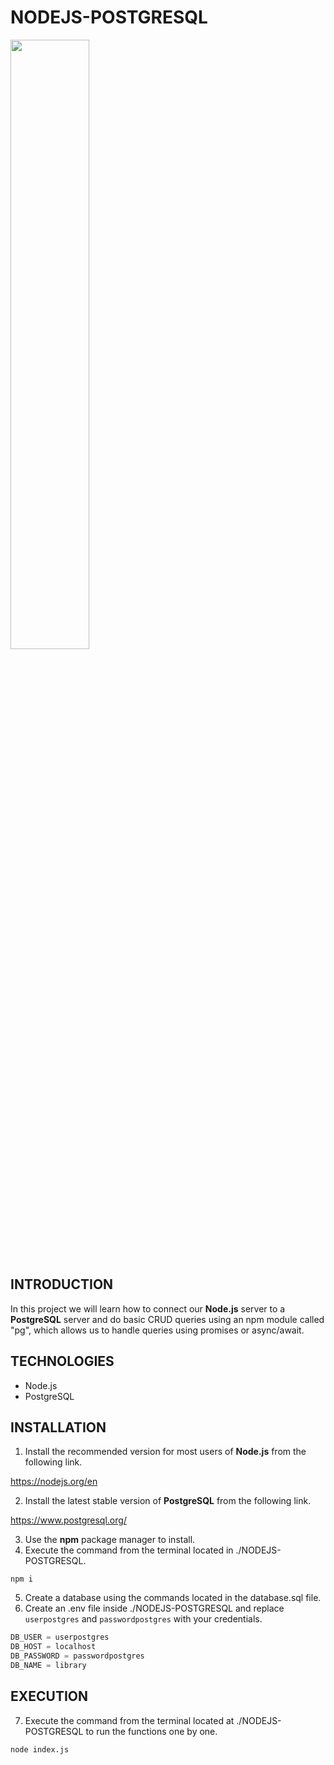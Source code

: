 # NODEJS-POSTGRESQL

<img width="50%" src="https://i.postimg.cc/c4gKzT1g/NODEJS-POSTGRESQL.jpg" />

## INTRODUCTION

In this project we will learn how to connect our **Node.js** server to a **PostgreSQL** server and do basic CRUD queries using an npm module called "pg", which allows us to handle queries using promises or async/await.

## TECHNOLOGIES

- Node.js
- PostgreSQL

## INSTALLATION

1. Install the recommended version for most users of **Node.js** from the following link.

https://nodejs.org/en

2. Install the latest stable version of **PostgreSQL** from the following link.

https://www.postgresql.org/

3. Use the **npm** package manager to install.
4. Execute the command from the terminal located in ./NODEJS-POSTGRESQL.

```shell
npm i
```

5. Create a database using the commands located in the database.sql file.
6. Create an .env file inside ./NODEJS-POSTGRESQL and replace `userpostgres` and `passwordpostgres` with your credentials.

```js
DB_USER = userpostgres
DB_HOST = localhost
DB_PASSWORD = passwordpostgres
DB_NAME = library
```

## EXECUTION

7. Execute the command from the terminal located at ./NODEJS-POSTGRESQL to run the functions one by one.

```shell
node index.js
```

